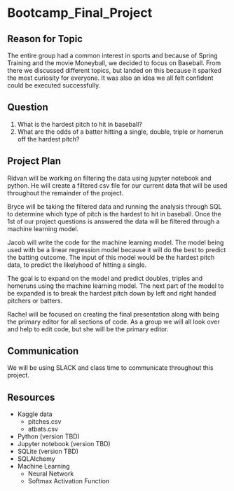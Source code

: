 # Bootcamp_Final_Project

## Reason for Topic

The entire group had a common interest in sports and because of Spring Training and the movie Moneyball, we decided to focus on Baseball. From there we discussed different topics, but landed on this because it sparked the most curiosity for everyone. It was also an idea we all felt confident could be executed successfully.

## Question

1. What is the hardest pitch to hit in baseball?
2. What are the odds of a batter hitting a single, double, triple or homerun off the hardest pitch?

## Project Plan

Ridvan will be working on filtering the data using jupyter notebook and python. He will create a filtered csv file for our current data that will be used throughout the remainder of the project. 

Bryce will be taking the filtered data and running the analysis through SQL to determine which type of pitch is the hardest to hit in baseball. Once the 1st of our project questions is answered the data will be filtered through a machine learning model.

Jacob will write the code for the machine learning model. The model being used with be a linear regression model because it will do the best to predict the batting outcome. The input of this model would be the hardest pitch data, to predict the likelyhood of hitting a single.

The goal is to expand on the model and predict doubles, triples and homeruns using the machine learning model. The next part of the model to be expanded is to break the hardest pitch down by left and right handed pitchers or batters.

Rachel will be focused on creating the final presentation along with being the primary editor for all sections of code. As a group we will all look over and help to edit code, but she will be the primary editor.

## Communication

We will be using SLACK and class time to communicate throughout this project.

## Resources

- Kaggle data
    - pitches.csv
    - atbats.csv
- Python (version TBD)
- Jupyter notebook (version TBD)
- SQLite (version TBD)
- SQLAlchemy
- Machine Learning
    - Neural Network
    - Softmax Activation Function
